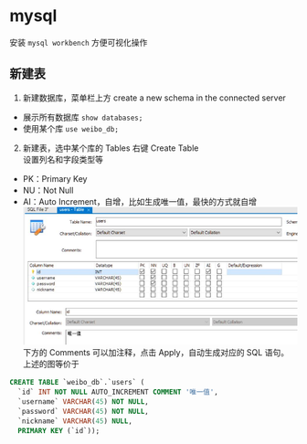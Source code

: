 # mysql

安装 `mysql workbench` 方便可视化操作

## 新建表

1. 新建数据库，菜单栏上方
   create a new schema in the connected server

- 展示所有数据库
  `show databases;`
- 使用某个库
  `use weibo_db;`

2. 新建表，选中某个库的 Tables 右键 Create Table  
   设置列名和字段类型等

- PK：Primary Key
- NU：Not Null
- AI：Auto Increment，自增，比如生成唯一值，最快的方式就自增
  ![列名](../images/mysql_column.jpg)  
  下方的 Comments 可以加注释，点击 Apply，自动生成对应的 SQL 语句。  
  上述的图等价于

```sql
CREATE TABLE `weibo_db`.`users` (
  `id` INT NOT NULL AUTO_INCREMENT COMMENT '唯一值',
  `username` VARCHAR(45) NOT NULL,
  `password` VARCHAR(45) NOT NULL,
  `nickname` VARCHAR(45) NULL,
  PRIMARY KEY (`id`));
```
